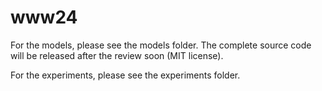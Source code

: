 # www24

For the models, please see the models folder. The complete source code will be released after the review soon (MIT license).

For the experiments, please see the experiments folder.
